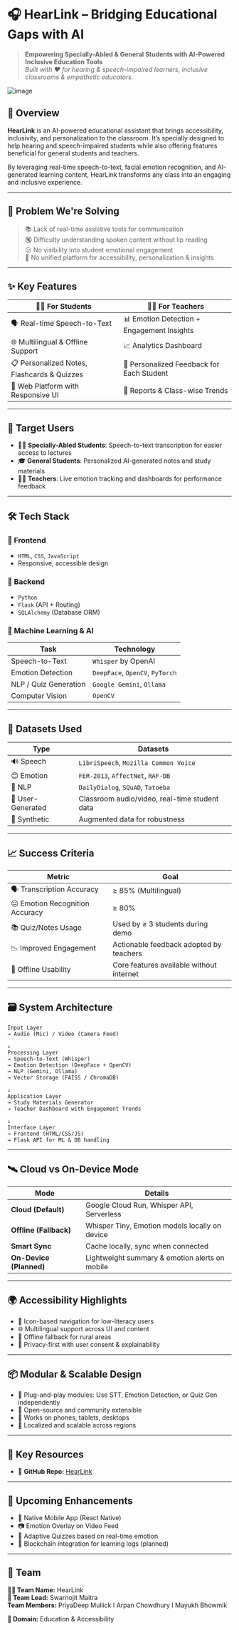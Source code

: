 

# 🎧 HearLink – Bridging Educational Gaps with AI

> **Empowering Specially-Abled & General Students with AI-Powered Inclusive Education Tools**  
> *Built with ❤️ for hearing & speech-impaired learners, inclusive classrooms & empathetic educators.*



![image](https://github.com/user-attachments/assets/c257ea4e-d522-45a0-b81c-286b9650d146)


## 🚀 Overview

**HearLink** is an AI-powered educational assistant that brings accessibility, inclusivity, and personalization to the classroom. It’s specially designed to help hearing and speech-impaired students while also offering features beneficial for general students and teachers.

By leveraging real-time speech-to-text, facial emotion recognition, and AI-generated learning content, HearLink transforms any class into an engaging and inclusive experience.

---

## 🧠 Problem We're Solving

> 📚 Lack of real-time assistive tools for communication  
> 🔇 Difficulty understanding spoken content without lip reading  
> 😕 No visibility into student emotional engagement  
> 🚫 No unified platform for accessibility, personalization & insights  

---

## ✨ Key Features

| 👨‍🎓 For Students | 👩‍🏫 For Teachers |
|------------------|-------------------|
| 🗣️ Real-time Speech-to-Text | 📊 Emotion Detection + Engagement Insights |
| 🌐 Multilingual & Offline Support | 📈 Analytics Dashboard |
| 📋 Personalized Notes, Flashcards & Quizzes | 🧠 Personalized Feedback for Each Student |
| 📱 Web Platform with Responsive UI | 📑 Reports & Class-wise Trends |

---

## 👥 Target Users

- 🧏‍♂️ **Specially-Abled Students**: Speech-to-text transcription for easier access to lectures
- 🎓 **General Students**: Personalized AI-generated notes and study materials
- 👩‍🏫 **Teachers**: Live emotion tracking and dashboards for performance feedback

---

## 🛠️ Tech Stack

### 🧩 Frontend
- `HTML`, `CSS`, `JavaScript`
- Responsive, accessible design

### 🔧 Backend
- `Python`
- `Flask` (API + Routing)
- `SQLAlchemy` (Database ORM)

### 🧠 Machine Learning & AI
| Task | Technology |
|------|------------|
| Speech-to-Text | `Whisper` by OpenAI |
| Emotion Detection | `DeepFace`, `OpenCV`, `PyTorch` |
| NLP / Quiz Generation | `Google Gemini`, `Ollama` |
| Computer Vision | `OpenCV` | |

---

## 🧪 Datasets Used

| Type | Datasets |
|------|----------|
| 🔊 Speech | `LibriSpeech`, `Mozilla Common Voice` |
| 😊 Emotion | `FER-2013`, `AffectNet`, `RAF-DB` |
| 🧾 NLP | `DailyDialog`, `SQuAD`, `Tatoeba` |
| 🎥 User-Generated | Classroom audio/video, real-time student data |
| 🧬 Synthetic | Augmented data for robustness |

---

## 📈 Success Criteria

| Metric | Goal |
|--------|------|
| 🗣️ Transcription Accuracy | ≥ 85% (Multilingual) |
| 😐 Emotion Recognition Accuracy | ≥ 80% |
| 📚 Quiz/Notes Usage | Used by ≥ 3 students during demo |
| 📉 Improved Engagement | Actionable feedback adopted by teachers |
| 📡 Offline Usability | Core features available without internet |

---

## 🗃️ System Architecture

```plaintext
Input Layer
→ Audio (Mic) / Video (Camera Feed)

↓
Processing Layer
→ Speech-to-Text (Whisper)
→ Emotion Detection (DeepFace + OpenCV)
→ NLP (Gemini, Ollama)
→ Vector Storage (FAISS / ChromaDB)

↓
Application Layer
→ Study Materials Generator
→ Teacher Dashboard with Engagement Trends

↓
Interface Layer
→ Frontend (HTML/CSS/JS)
→ Flask API for ML & DB handling
```

---

## 🛰️ Cloud vs On-Device Mode

| Mode | Details |
|------|---------|
| **Cloud (Default)** | Google Cloud Run, Whisper API, Serverless |
| **Offline (Fallback)** | Whisper Tiny, Emotion models locally on device |
| **Smart Sync** | Cache locally, sync when connected |
| **On-Device (Planned)** | Lightweight summary & emotion alerts on mobile |

---

## 🌍 Accessibility Highlights

- 🧏 Icon-based navigation for low-literacy users
- 🌐 Multilingual support across UI and content
- 📡 Offline fallback for rural areas
- 🔐 Privacy-first with user consent & explainability

---

## 📦 Modular & Scalable Design

- 🔌 Plug-and-play modules: Use STT, Emotion Detection, or Quiz Gen independently
- 🧪 Open-source and community extensible
- 📱 Works on phones, tablets, desktops
- 🧠 Localized and scalable across regions

---

## 🔗 Key Resources

- 🧠 **GitHub Repo:** [HearLink](https://github.com/swarnojit/HearLink_AI-Hackathon)  


---

## 🔮 Upcoming Enhancements

- 📱 Native Mobile App (React Native)
- 📷 Emotion Overlay on Video Feed
- 🧠 Adaptive Quizzes based on real-time emotion
- 🔗 Blockchain integration for learning logs (planned)

---

## 🤝 Team

**👨‍💻 Team Name:** HearLink  
**🧠 Team Lead:** Swarnojit Maitra  
**Team Members:**  PriyaDeep Mullick I  Arpan Chowdhury I Mayukh Bhowmik

**🏫 Domain:** Education & Accessibility  



